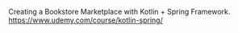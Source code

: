 Creating a Bookstore Marketplace with Kotlin + Spring Framework.
https://www.udemy.com/course/kotlin-spring/

